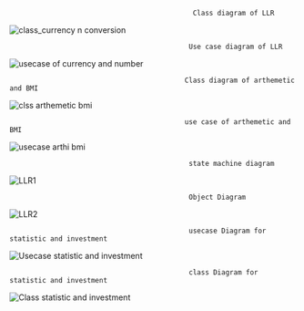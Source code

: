                                                 Class diagram of LLR
 ![class_currency n conversion](https://user-images.githubusercontent.com/78848632/107731074-088dfe00-6d1b-11eb-9c02-2be7931c631e.jpg)
 
                                                Use case diagram of LLR
                                     
![usecase of currency and number](https://user-images.githubusercontent.com/78848632/107731156-3f641400-6d1b-11eb-9701-7f08a7bd4553.jpg)

                                               Class diagram of arthemetic and BMI
             
 ![clss arthemetic bmi](https://user-images.githubusercontent.com/78853339/107731380-db8e1b00-6d1b-11eb-9955-b3473b92b4b8.jpg)
 
 
                                               use case of arthemetic and BMI
                                               
 ![usecase arthi bmi](https://user-images.githubusercontent.com/78853339/107731482-1b550280-6d1c-11eb-983a-f5a876f27936.jpg)
 
                                                state machine diagram
                                                
  ![LLR1](https://user-images.githubusercontent.com/78853299/107731614-71c24100-6d1c-11eb-9012-1e222a337f2d.jpg)
      
                                                Object Diagram
                                                
   ![LLR2](https://user-images.githubusercontent.com/78853299/107731617-725ad780-6d1c-11eb-81f2-cdd05df3a333.jpg)   
                                                
                                                usecase Diagram for statistic and investment
                                                
![Usecase statistic and investment](https://user-images.githubusercontent.com/78871103/107732663-eac29800-6d1e-11eb-96db-645ff3d7ad20.jpg)

                                                class Diagram for statistic and investment
                                                

![Class statistic and investment](https://user-images.githubusercontent.com/78871103/107732818-573d9700-6d1f-11eb-818c-da2f6b121915.jpg)

